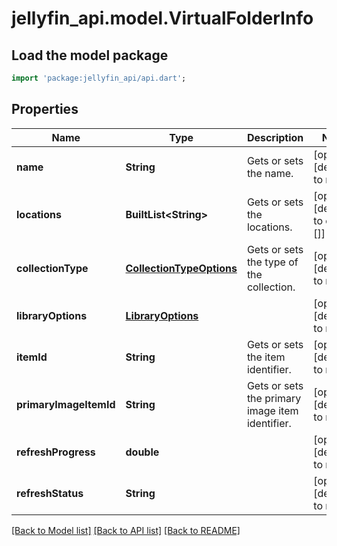 # jellyfin_api.model.VirtualFolderInfo

## Load the model package
```dart
import 'package:jellyfin_api/api.dart';
```

## Properties
Name | Type | Description | Notes
------------ | ------------- | ------------- | -------------
**name** | **String** | Gets or sets the name. | [optional] [default to null]
**locations** | **BuiltList&lt;String&gt;** | Gets or sets the locations. | [optional] [default to const []]
**collectionType** | [**CollectionTypeOptions**](CollectionTypeOptions.md) | Gets or sets the type of the collection. | [optional] [default to null]
**libraryOptions** | [**LibraryOptions**](LibraryOptions.md) |  | [optional] [default to null]
**itemId** | **String** | Gets or sets the item identifier. | [optional] [default to null]
**primaryImageItemId** | **String** | Gets or sets the primary image item identifier. | [optional] [default to null]
**refreshProgress** | **double** |  | [optional] [default to null]
**refreshStatus** | **String** |  | [optional] [default to null]

[[Back to Model list]](../README.md#documentation-for-models) [[Back to API list]](../README.md#documentation-for-api-endpoints) [[Back to README]](../README.md)


